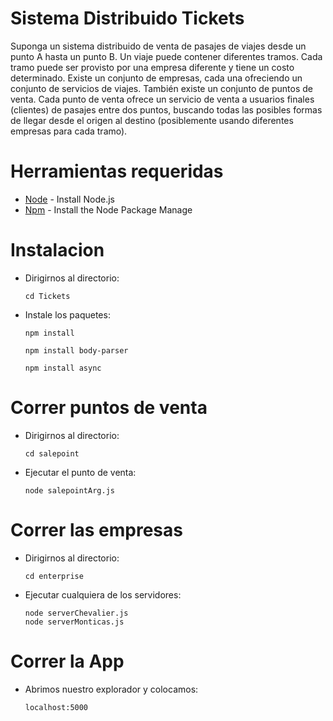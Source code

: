 Sistema Distribuido Tickets
===============================
Suponga un sistema distribuido de venta de pasajes de viajes desde un punto A hasta un punto B. Un viaje puede contener diferentes tramos. Cada tramo puede ser provisto por una empresa diferente y tiene un costo determinado. Existe un conjunto de empresas, cada una ofreciendo un conjunto de servicios de viajes. También existe un conjunto de puntos de venta. Cada punto de venta ofrece un servicio de venta a usuarios finales (clientes) de pasajes entre dos puntos, buscando todas las posibles formas de llegar desde el origen al destino (posiblemente usando diferentes empresas para cada tramo).

Herramientas requeridas
=======================
* [Node] - Install Node.js
* [Npm] - Install the Node Package Manage

[Node]: https://nodejs.org
[Npm]: https://www.npmjs.com/

Instalacion
============
- Dirigirnos al directorio:
	```
	cd Tickets 
	```
- Instale los paquetes:
	```
	npm install 

	npm install body-parser 

	npm install async
	```

Correr puntos de venta
===========================
- Dirigirnos al directorio:
	```
	cd salepoint 
	```
	
- Ejecutar el punto de venta:
	``` 
	node salepointArg.js 
	```
	
Correr las empresas
===========================
- Dirigirnos al directorio:
	```
	cd enterprise 
	```
	
- Ejecutar cualquiera de los servidores:
	``` 
	node serverChevalier.js 
	node serverMonticas.js
	```
Correr la App
=============
- Abrimos nuestro explorador y colocamos:  
	```
	localhost:5000 
	```

